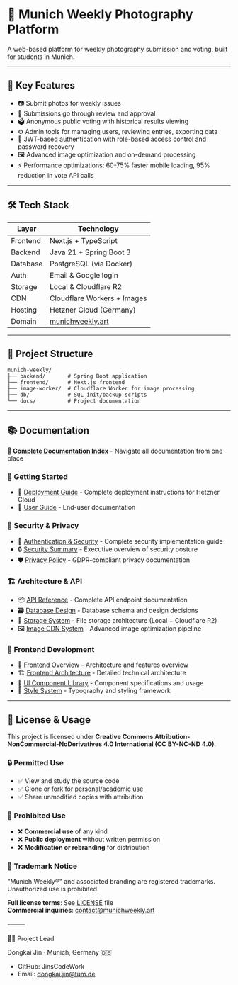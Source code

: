 # 📸 Munich Weekly Photography Platform

A web-based platform for weekly photography submission and voting, built for students in Munich.

---

## 🌟 Key Features

- 📷 Submit photos for weekly issues
- 🧾 Submissions go through review and approval
- 🗳️ Anonymous public voting with historical results viewing
- ⚙️ Admin tools for managing users, reviewing entries, exporting data
- 🔐 JWT-based authentication with role-based access control and password recovery
- 🖼️ Advanced image optimization and on-demand processing
- ⚡ Performance optimizations: 60-75% faster mobile loading, 95% reduction in vote API calls

---

## 🛠️ Tech Stack

| Layer     | Technology                |
|----------|----------------------------|
| Frontend | Next.js + TypeScript       |
| Backend  | Java 21 + Spring Boot 3    |
| Database | PostgreSQL (via Docker)    |
| Auth     | Email & Google login       |
| Storage  | Local & Cloudflare R2      |
| CDN      | Cloudflare Workers + Images |
| Hosting  | Hetzner Cloud (Germany)    |
| Domain   | [munichweekly.art](https://munichweekly.art) |

---

## 📂 Project Structure

```
munich-weekly/
├── backend/       # Spring Boot application
├── frontend/      # Next.js frontend
├── image-worker/  # Cloudflare Worker for image processing
├── db/            # SQL init/backup scripts
└── docs/          # Project documentation
```

---

## 📚 Documentation

**📑 [Complete Documentation Index](./docs/index.md)** - Navigate all documentation from one place

### 🚀 Getting Started
- 🧭 [Deployment Guide](./docs/deployment.md) - Complete deployment instructions for Hetzner Cloud
- 👤 [User Guide](./docs/user-guide.md) - End-user documentation

### 🔐 Security & Privacy
- 🔐 [Authentication & Security](./docs/auth.md) - Complete security implementation guide
- 🔒 [Security Summary](./docs/security-summary.md) - Executive overview of security posture
- 🛡️ [Privacy Policy](./docs/privacy.md) - GDPR-compliant privacy documentation

### 🏗️ Architecture & API
- 📦 [API Reference](./docs/api.md) - Complete API endpoint documentation
- 🗃️ [Database Design](./docs/database.md) - Database schema and design decisions
- 💾 [Storage System](./docs/storage.md) - File storage architecture (Local + Cloudflare R2)
- 🖼️ [Image CDN System](./docs/image-cdn.md) - Advanced image optimization pipeline

### 📱 Frontend Development
- 📱 [Frontend Overview](./docs/frontend-overview.md) - Architecture and features overview
- 🏗️ [Frontend Architecture](./docs/frontend-architecture.md) - Detailed technical architecture
- 🧩 [UI Component Library](./docs/ui-components.md) - Component specifications and usage
- 🎨 [Style System](./docs/style-system.md) - Typography and styling framework
---

## 📄 License & Usage

This project is licensed under **Creative Commons Attribution-NonCommercial-NoDerivatives 4.0 International (CC BY-NC-ND 4.0)**.

### 🔒 Permitted Use
- ✅ View and study the source code
- ✅ Clone or fork for personal/academic use
- ✅ Share unmodified copies with attribution

### 🚫 Prohibited Use
- ❌ **Commercial use** of any kind
- ❌ **Public deployment** without written permission
- ❌ **Modification or rebranding** for distribution

### 📌 Trademark Notice
"Munich Weekly®" and associated branding are registered trademarks. Unauthorized use is prohibited.

**Full license terms**: See [LICENSE](./LICENSE) file  
**Commercial inquiries**: contact@munichweekly.art

⸻

🧑‍💼 Project Lead

Dongkai Jin · Munich, Germany 🇩🇪
- GitHub: JinsCodeWork
- Email: dongkai.jin@tum.de